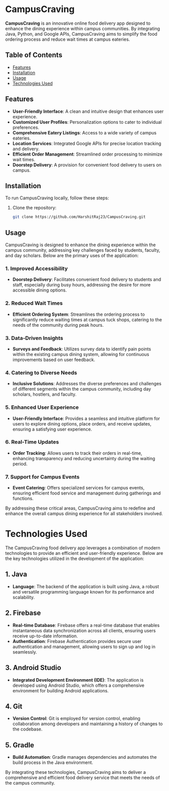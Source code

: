 # CampusCraving

**CampusCraving** is an innovative online food delivery app designed to enhance the dining experience within campus communities. By integrating Java, Python, and Google APIs, CampusCraving aims to simplify the food ordering process and reduce wait times at campus eateries.

## Table of Contents
- [Features](#features)
- [Installation](#installation)
- [Usage](#usage)
- [Technologies Used](#technologies-used)

## Features
- **User-Friendly Interface**: A clean and intuitive design that enhances user experience.
- **Customized User Profiles**: Personalization options to cater to individual preferences.
- **Comprehensive Eatery Listings**: Access to a wide variety of campus eateries.
- **Location Services**: Integrated Google APIs for precise location tracking and delivery.
- **Efficient Order Management**: Streamlined order processing to minimize wait times.
- **Doorstep Delivery**: A provision for convenient food delivery to users on campus.

## Installation
To run CampusCraving locally, follow these steps:

1. Clone the repository:
   ```bash
   git clone https://github.com/HarshitRaj23/CampusCraving.git


## Usage

CampusCraving is designed to enhance the dining experience within the campus community, addressing key challenges faced by students, faculty, and day scholars. Below are the primary uses of the application:

### 1. Improved Accessibility
- **Doorstep Delivery**: Facilitates convenient food delivery to students and staff, especially during busy hours, addressing the desire for more accessible dining options.

### 2. Reduced Wait Times
- **Efficient Ordering System**: Streamlines the ordering process to significantly reduce waiting times at campus tuck shops, catering to the needs of the community during peak hours.

### 3. Data-Driven Insights
- **Surveys and Feedback**: Utilizes survey data to identify pain points within the existing campus dining system, allowing for continuous improvements based on user feedback.

### 4. Catering to Diverse Needs
- **Inclusive Solutions**: Addresses the diverse preferences and challenges of different segments within the campus community, including day scholars, hostlers, and faculty.

### 5. Enhanced User Experience
- **User-Friendly Interface**: Provides a seamless and intuitive platform for users to explore dining options, place orders, and receive updates, ensuring a satisfying user experience.

### 6. Real-Time Updates
- **Order Tracking**: Allows users to track their orders in real-time, enhancing transparency and reducing uncertainty during the waiting period.

### 7. Support for Campus Events
- **Event Catering**: Offers specialized services for campus events, ensuring efficient food service and management during gatherings and functions.

By addressing these critical areas, CampusCraving aims to redefine and enhance the overall campus dining experience for all stakeholders involved.

# Technologies Used

The CampusCraving food delivery app leverages a combination of modern technologies to provide an efficient and user-friendly experience. Below are the key technologies utilized in the development of the application:

## 1. Java
- **Language**: The backend of the application is built using Java, a robust and versatile programming language known for its performance and scalability.

## 2. Firebase
- **Real-time Database**: Firebase offers a real-time database that enables instantaneous data synchronization across all clients, ensuring users receive up-to-date information.
- **Authentication**: Firebase Authentication provides secure user authentication and management, allowing users to sign up and log in seamlessly.

## 3. Android Studio
- **Integrated Development Environment (IDE)**: The application is developed using Android Studio, which offers a comprehensive environment for building Android applications.

## 4. Git
- **Version Control**: Git is employed for version control, enabling collaboration among developers and maintaining a history of changes to the codebase.

## 5. Gradle
- **Build Automation**: Gradle manages dependencies and automates the build process in the Java environment.

By integrating these technologies, CampusCraving aims to deliver a comprehensive and efficient food delivery service that meets the needs of the campus community.
